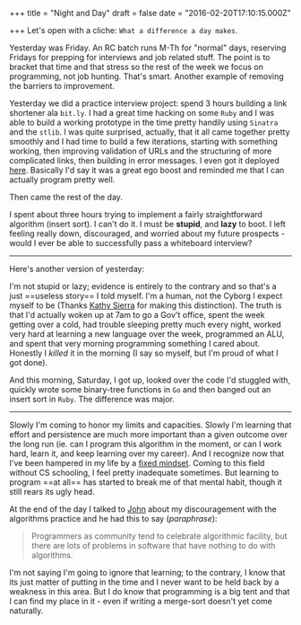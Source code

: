 
+++
title = "Night and Day"
draft = false
date = "2016-02-20T17:10:15.000Z"

+++
Let's open with a cliche: `What a difference a day makes`.

Yesterday was Friday. An RC batch runs M-Th for "normal" days, reserving Fridays for prepping for interviews and job related stuff.  The point is to bracket that time and that stress so the rest of the week we focus on programming, not job hunting. That's smart. Another example of removing the barriers to improvement.

Yesterday we did a practice interview project: spend 3 hours building a link shortener ala `bit.ly`. I had a great time hacking on some `Ruby` and I was able to build a working prototype in the time pretty handily using `Sinatra` and the `stlib`. I was quite surprised, actually, that it all came together pretty smoothly and I had time to build a few iterations, starting with something working, then improving validation of URLs and the structuring of more complicated links, then building in error messages. I even got it deployed [here](mta.lol). Basically I'd say it was a great ego boost and reminded me that I can actually program pretty well.

Then came the rest of the day.

I spent about three hours trying to implement a fairly straightforward algorithm (insert sort). I can't do it. I must be __stupid__, and __lazy__ to boot. I left feeling really down, discouraged, and worried about my future prospects - would I ever be able to successfully pass a whiteboard interview? 
___
Here's another version of yesterday: 

I'm not stupid or lazy; evidence is entirely to the contrary and so that's a just ==useless story== I told myself. I'm a human, not the Cyborg I expect myself to be (Thanks [Kathy Sierra](https://www.youtube.com/watch?v=FKTxC9pl-WM) for making this distinction). The truth is that I'd actually woken up at 7am to go a Gov't office, spent the week getting over a cold, had trouble sleeping pretty much every night, worked very hard at learning a new language over the week, programmed an ALU, and spent that very morning programming something I cared about. Honestly I _killed_ it in the morning (I say so myself, but I'm proud of what I got done). 

And this morning, Saturday, I got up, looked over the code I'd stuggled with, quickly wrote some binary-tree functions in `Go` and then banged out an insert sort in `Ruby`. The difference was major.

---

Slowly I'm coming to honor my limits and capacities. Slowly I'm learning that effort and persistence are much more important than a given outcome over the long run (ie. can I program this algorithm in the moment, or can I work hard, learn it, and keep learning over my career). And I recognize now that I've been hampered in my life by a [fixed mindset](https://en.wikipedia.org/wiki/Carol_Dweck). Coming to this field without CS schooling, I feel pretty inadequate sometimes. But learning to program ==at all== has started to break me of that mental habit, though it still rears its ugly head.

At the end of the day I talked to [John](http://workmajj.com/) about my discouragement with the algorithms practice and he had this to say (_paraphrase_): 
> Programmers as community tend to celebrate algorithmic facility, but there are lots of problems in software that have nothing to do with algorithms.

I'm not saying I'm going to ignore that learning; to the contrary, I know that its just matter of putting in the time and I never want to be held back by a weakness in this area. But I do know that programming is a big tent and that I can find my place in it - even if writing a merge-sort doesn't yet come naturally.
